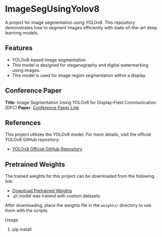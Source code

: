 # ImageSegUsingYolov8


A project for image segmentation using YOLOv8. This repository demonstrates how to segment images efficiently with state-of-the-art deep learning models.

## Features
- YOLOv8-based image segmentation.
- This model is designed for steganography and digital watermarking using images.
- This model is used for image region segmentation within a display.

## Conference Paper
**Title**: Image Segmentation Using YOLOv8 for Display-Field Communication (DFC) 
**Paper**: [Conference Paper Link](https://ieeexplore.ieee.org/document/10774043)

## References
This project utilizes the YOLOv8 model. For more details, visit the official YOLOv8 GitHub repository:

- [YOLOv8 Official GitHub Repository](https://github.com/ultralytics/ultralytics)


## Pretrained Weights

The trained weights for this project can be downloaded from the following link:

- [Download Pretrained Weights](https://drive.google.com/file/d/1MtDCr5guhAzoD9s4G-XIF445vmTzLTzg/view?usp=drive_link)
- .pt model was traiend with custom datasets

After downloading, place the weights file in the `weights/` directory to use them with the scripts.

Usage
1. pip install

